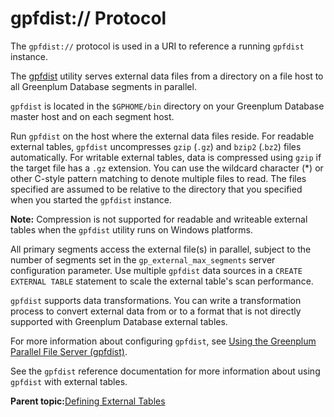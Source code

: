 # gpfdist:// Protocol 

The `gpfdist://` protocol is used in a URI to reference a running `gpfdist` instance.

The [gpfdist](../../utility_guide/admin_utilities/gpfdist.html) utility serves external data files from a directory on a file host to all Greenplum Database segments in parallel.

`gpfdist` is located in the `$GPHOME/bin` directory on your Greenplum Database master host and on each segment host.

Run `gpfdist` on the host where the external data files reside. For readable external tables, `gpfdist` uncompresses `gzip` \(`.gz`\) and `bzip2` \(.`bz2`\) files automatically. For writable external tables, data is compressed using `gzip` if the target file has a `.gz` extension. You can use the wildcard character \(\*\) or other C-style pattern matching to denote multiple files to read. The files specified are assumed to be relative to the directory that you specified when you started the `gpfdist` instance.

**Note:** Compression is not supported for readable and writeable external tables when the `gpfdist` utility runs on Windows platforms.

All primary segments access the external file\(s\) in parallel, subject to the number of segments set in the `gp_external_max_segments` server configuration parameter. Use multiple `gpfdist` data sources in a `CREATE EXTERNAL TABLE` statement to scale the external table's scan performance.

`gpfdist` supports data transformations. You can write a transformation process to convert external data from or to a format that is not directly supported with Greenplum Database external tables.

For more information about configuring `gpfdist`, see [Using the Greenplum Parallel File Server \(gpfdist\)](g-using-the-greenplum-parallel-file-server--gpfdist-.html).

See the `gpfdist` reference documentation for more information about using `gpfdist` with external tables.

**Parent topic:**[Defining External Tables](../external/g-external-tables.html)

